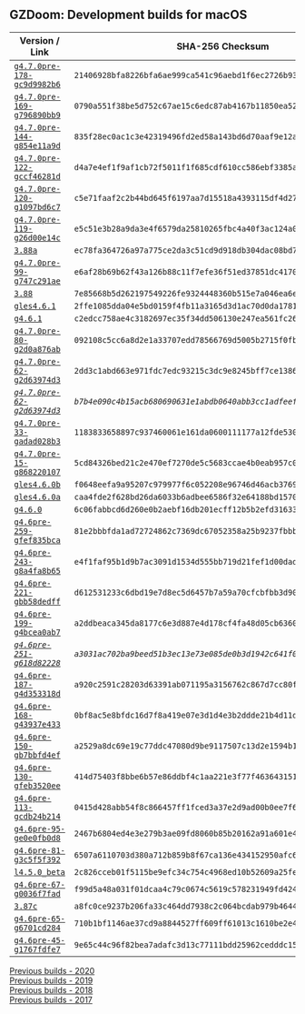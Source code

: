 ## GZDoom: Development builds for macOS

|Version / Link|SHA-256 Checksum|
|---|---|
|[`g4.7.0pre-178-gc9d9982b6`](https://github.com/alexey-lysiuk/gzdoom-macos-devbuilds/releases/download/g4.7.0pre-178-gc9d9982b6/gzdoom-g4.7.0pre-178-gc9d9982b6.zip)|`21406928bfa8226bfa6ae999ca541c96aebd1f6ec2726b93f9eb7102a31815b9`|
|[`g4.7.0pre-169-g796890bb9`](https://github.com/alexey-lysiuk/gzdoom-macos-devbuilds/releases/download/g4.7.0pre-169-g796890bb9/gzdoom-g4.7.0pre-169-g796890bb9.zip)|`0790a551f38be5d752c67ae15c6edc87ab4167b11850ea5224d39e3fc5a78ca9`|
|[`g4.7.0pre-144-g854e11a9d`](https://github.com/alexey-lysiuk/gzdoom-macos-devbuilds/releases/download/g4.7.0pre-144-g854e11a9d/gzdoom-g4.7.0pre-144-g854e11a9d.zip)|`835f28ec0ac1c3e42319496fd2ed58a143bd6d70aaf9e12af1add659c700c402`|
|[`g4.7.0pre-122-gccf46281d`](https://github.com/alexey-lysiuk/gzdoom-macos-devbuilds/releases/download/g4.7.0pre-122-gccf46281d/gzdoom-g4.7.0pre-122-gccf46281d.zip)|`d4a7e4ef1f9af1cb72f5011f1f685cdf610cc586ebf3385a89491771369be126`|
|[`g4.7.0pre-120-g1097bd6c7`](https://github.com/alexey-lysiuk/gzdoom-macos-devbuilds/releases/download/g4.7.0pre-120-g1097bd6c7/gzdoom-g4.7.0pre-120-g1097bd6c7.zip)|`c5e71faaf2c2b44bd645f6197aa7d15518a4393115df4d27570d7ab55c572d57`|
|[`g4.7.0pre-119-g26d00e14c`](https://github.com/alexey-lysiuk/gzdoom-macos-devbuilds/releases/download/g4.7.0pre-119-g26d00e14c/gzdoom-g4.7.0pre-119-g26d00e14c.zip)|`e5c51e3b28a9da3e4f6579da25810265fbc4a40f3ac124a0288328d58cd1c01a`|
|[`3.88a`](https://github.com/alexey-lysiuk/gzdoom-macos-devbuilds/releases/download/3.88a/lzdoom-3.88a.zip)|`ec78fa364726a97a775ce2da3c51cd9d918db304dac08bd79c53eb0b58af0f91`|
|[`g4.7.0pre-99-g747c291ae`](https://github.com/alexey-lysiuk/gzdoom-macos-devbuilds/releases/download/g4.7.0pre-99-g747c291ae/gzdoom-g4.7.0pre-99-g747c291ae.zip)|`e6af28b69b62f43a126b88c11f7efe36f51ed37851dc41706a0d6f51b0e4db30`|
|[`3.88`](https://github.com/alexey-lysiuk/gzdoom-macos-devbuilds/releases/download/3.88/lzdoom-3.88.zip)|`7e85668b5d262197549226fe9324448360b515e7a046ea6e863080dc5da4d47c`|
|[`gles4.6.1`](https://github.com/alexey-lysiuk/gzdoom-macos-devbuilds/releases/download/gles4.6.1/gzdoom-gles-gles4.6.1.zip)|`2ffe1085dda04e5bd0159f4fb11a3165d3d1ac70d0da1781fbf270dcc46c706d`|
|[`g4.6.1`](https://github.com/alexey-lysiuk/gzdoom-macos-devbuilds/releases/download/g4.6.1/gzdoom-g4.6.1.zip)|`c2edcc758ae4c3182697ec35f34dd506130e247ea561fc26ff929bdde4af3825`|
|[`g4.7.0pre-80-g2d0a876ab`](https://github.com/alexey-lysiuk/gzdoom-macos-devbuilds/releases/download/g4.7.0pre-80-g2d0a876ab/gzdoom-g4.7.0pre-80-g2d0a876ab.zip)|`092108c5cc6a8d2e1a33707edd78566769d5005b2715f0fbac35bbd466cc9abb`|
|[`g4.7.0pre-62-g2d63974d3`](https://github.com/alexey-lysiuk/gzdoom-macos-devbuilds/releases/download/g4.7.0pre-62-g2d63974d3/gzdoom-g4.7.0pre-62-g2d63974d3.zip)|`2dd3c1abd663e971fdc7edc93215c3dc9e8245bff7ce13864d069c205701b0d8`|
|_[`g4.7.0pre-62-g2d63974d3`](https://github.com/alexey-lysiuk/gzdoom-macos-devbuilds/releases/download/g4.7.0pre-62-g2d63974d3/gzdoom-g4.7.0pre-62-g2d63974d3-RelWithDebInfo.zip)_|_`b7b4e090c4b15acb680690631e1abdb0640abb3cc1adfeef159bf9f7dd4971f9`_|
|[`g4.7.0pre-33-gadad028b3`](https://github.com/alexey-lysiuk/gzdoom-macos-devbuilds/releases/download/g4.7.0pre-33-gadad028b3/gzdoom-g4.7.0pre-33-gadad028b3.zip)|`1183833658897c937460061e161da0600111177a12fde5304c977a96477b7629`|
|[`g4.7.0pre-15-g868220107`](https://github.com/alexey-lysiuk/gzdoom-macos-devbuilds/releases/download/g4.7.0pre-15-g868220107/gzdoom-g4.7.0pre-15-g868220107.zip)|`5cd84326bed21c2e470ef7270de5c5683ccae4b0eab957c04a30dc773190de74`|
|[`gles4.6.0b`](https://github.com/alexey-lysiuk/gzdoom-macos-devbuilds/releases/download/gles4.6.0b/gzdoom-gles-4-6-0b.zip)|`f0648eefa9a95207c979977f6c052208e96746d46acb3769e1b61fdb8604ebf4`|
|[`gles4.6.0a`](https://github.com/alexey-lysiuk/gzdoom-macos-devbuilds/releases/download/gles4.6.0a/gzdoom-gles-4-6-0a.zip)|`caa4fde2f628bd26da6033b6adbee6586f32e64188bd15700f9f036b5bbbd7b9`|
|[`g4.6.0`](https://github.com/alexey-lysiuk/gzdoom-macos-devbuilds/releases/download/g4.6.0/gzdoom-g4.6.0.zip)|`6c06fabbcd6d260e0b2aebf16db201ecff12b5b2efd31633cc0286225cf64a0b`|
|[`g4.6pre-259-gfef835bca`](https://github.com/alexey-lysiuk/gzdoom-macos-devbuilds/releases/download/g4.6pre-259-gfef835bca/gzdoom-g4.6pre-259-gfef835bca.zip)|`81e2bbbfda1ad72724862c7369dc67052358a25b9237fbbb4881e510ade81ee5`|
|[`g4.6pre-243-g8a4fa8b65`](https://github.com/alexey-lysiuk/gzdoom-macos-devbuilds/releases/download/g4.6pre-243-g8a4fa8b65/gzdoom-g4.6pre-243-g8a4fa8b65.zip)|`e4f1faf95b1d9b7ac3091d1534d555bb719d21fef1d00dadc0cf11c81b917a49`|
|[`g4.6pre-221-gbb58dedff`](https://github.com/alexey-lysiuk/gzdoom-macos-devbuilds/releases/download/g4.6pre-221-gbb58dedff/gzdoom-g4.6pre-221-gbb58dedff.zip)|`d612531233c6dbd19e7d8ec5d6457b7a59a70cfcbfbb3d9087793304203c0d20`|
|[`g4.6pre-199-g4bcea0ab7`](https://github.com/alexey-lysiuk/gzdoom-macos-devbuilds/releases/download/g4.6pre-199-g4bcea0ab7/gzdoom-g4.6pre-199-g4bcea0ab7.zip)|`a2ddbeaca345da8177c6e3d887e4d178cf4fa48d05cb63601d9777b0ac87d54d`|
|_[`g4.6pre-251-g618d82228`](https://github.com/alexey-lysiuk/gzdoom-macos-devbuilds/releases/download/g4.6pre-251-g618d82228/gzdoom-g4.6pre-251-g618d82228.zip)_|_`a3031ac702ba9beed51b3ec13e73e085de0b3d1942c641f05f0f2fc881fd92dd`_|
|[`g4.6pre-187-g4d353318d`](https://github.com/alexey-lysiuk/gzdoom-macos-devbuilds/releases/download/g4.6pre-187-g4d353318d/gzdoom-g4.6pre-187-g4d353318d.zip)|`a920c2591c28203d63391ab071195a3156762c867d7cc80fc9765cbc559c6aac`|
|[`g4.6pre-168-g43937e433`](https://github.com/alexey-lysiuk/gzdoom-macos-devbuilds/releases/download/g4.6pre-168-g43937e433/gzdoom-g4.6pre-168-g43937e433.zip)|`0bf8ac5e8bfdc16d7f8a419e07e3d1d4e3b2ddde21b4d11de80205cb8eca1fd9`|
|[`g4.6pre-150-gb7bbfd4ef`](https://github.com/alexey-lysiuk/gzdoom-macos-devbuilds/releases/download/g4.6pre-150-gb7bbfd4ef/gzdoom-g4.6pre-150-gb7bbfd4ef.zip)|`a2529a8dc69e19c77ddc47080d9be9117507c13d2e1594b166a728910cff932c`|
|[`g4.6pre-130-gfeb3520ee`](https://github.com/alexey-lysiuk/gzdoom-macos-devbuilds/releases/download/g4.6pre-130-gfeb3520ee/gzdoom-g4.6pre-130-gfeb3520ee.zip)|`414d75403f8bbe6b57e86ddbf4c1aa221e3f77f4636431512c4f51fa0a44b193`|
|[`g4.6pre-113-gcdb24b214`](https://github.com/alexey-lysiuk/gzdoom-macos-devbuilds/releases/download/g4.6pre-113-gcdb24b214/gzdoom-g4.6pre-113-gcdb24b214.zip)|`0415d428abb54f8c866457ff1fced3a37e2d9ad00b0ee7f6b8130a5f41febafd`|
|[`g4.6pre-95-ge0e0fb0d8`](https://github.com/alexey-lysiuk/gzdoom-macos-devbuilds/releases/download/g4.6pre-95-ge0e0fb0d8/gzdoom-g4.6pre-95-ge0e0fb0d8.zip)|`2467b6804ed4e3e279b3ae09fd8060b85b20162a91a601e41d8b3e2f4468ad21`|
|[`g4.6pre-81-g3c5f5f392`](https://github.com/alexey-lysiuk/gzdoom-macos-devbuilds/releases/download/g4.6pre-81-g3c5f5f392/gzdoom-g4.6pre-81-g3c5f5f392.zip)|`6507a6110703d380a712b859b8f67ca136e434152950afc635aee0bada9fb326`|
|[`l4.5.0_beta`](https://github.com/alexey-lysiuk/gzdoom-macos-devbuilds/releases/download/l4.5.0_beta/lzdoom-l4.5.0_beta.zip)|`2c826cceb01f5115be9efc34c754c4968ed10b52609a25fe7dbe0e7ad6af5518`|
|[`g4.6pre-67-g0036f7fad`](https://github.com/alexey-lysiuk/gzdoom-macos-devbuilds/releases/download/g4.6pre-67-g0036f7fad/gzdoom-g4.6pre-67-g0036f7fad.zip)|`f99d5a48a031f01dcaa4c79c0674c5619c578231949fd424965429e2a9f1d9c5`|
|[`3.87c`](https://github.com/alexey-lysiuk/gzdoom-macos-devbuilds/releases/download/3.87c/lzdoom-3.87c.zip)|`a8fc0ce9237b206fa33c464dd7938c2c064bcdab979b4644a0b4d248a0f791bf`|
|[`g4.6pre-65-g6701cd284`](https://github.com/alexey-lysiuk/gzdoom-macos-devbuilds/releases/download/g4.6pre-65-g6701cd284/gzdoom-g4.6pre-65-g6701cd284.zip)|`710b1bf1146ae37cd9a8844527ff609ff61013c1610be2e4df2b448555df2357`|
|[`g4.6pre-45-g1767fdfe7`](https://github.com/alexey-lysiuk/gzdoom-macos-devbuilds/releases/download/g4.6pre-45-g1767fdfe7/gzdoom-g4.6pre-45-g1767fdfe7.zip)|`9e65c44c96f82bea7adafc3d13c77111bdd25962cedddc15803c99ba9799b6f7`|

[Previous builds - 2020](https://github.com/alexey-lysiuk/gzdoom-macos-devbuilds-2020)  
[Previous builds - 2019](https://github.com/alexey-lysiuk/gzdoom-macos-devbuilds-2019)  
[Previous builds - 2018](https://github.com/alexey-lysiuk/gzdoom-macos-devbuilds-2018)  
[Previous builds - 2017](https://github.com/alexey-lysiuk/gzdoom-macos-devbuilds-2017)
